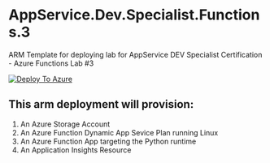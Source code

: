 # AppService.Dev.Specialist.Functions.3
ARM Template for deploying lab for AppService DEV Specialist Certification - Azure Functions Lab #3

[![Deploy To Azure](https://aka.ms/deploytoazurebutton)](https://portal.azure.com/#create/Microsoft.Template/uri/https%3A%2F%2Fraw.githubusercontent.com%2Fbenperk%2FAzureFunctionConsumer%2Fmaster%2FlabFiles%2FAppService.Dev.Specialist.Functions.3%2Fazuredeploy.json)

## This arm deployment will provision:

1.	An Azure Storage Account
2.	An Azure Function Dynamic App Sevice Plan running Linux
3.	An Azure Function App targeting the Python runtime
4.	An Application Insights Resource

